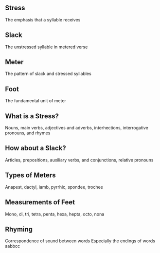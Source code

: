 ## Stress
The emphasis that a syllable receives
## Slack
The unstressed syllable in metered verse
## Meter
The pattern of slack and stressed syllables
## Foot
The fundamental unit of meter

## What is a Stress?
Nouns, main verbs,  adjectives and adverbs, interhections, interrogative pronouns, and rhymes
## How about a Slack?
Articles, prepositions, auxiliary verbs, and conjunctions, relative pronouns
## Types of Meters
Anapest, dactyl, iamb, pyrrhic, spondee, trochee
## Measurements of Feet
Mono, di, tri, tetra, penta, hexa, hepta, octo, nona
## Rhyming
Correspondence of sound between words
Especially the endings of words
aabbcc

